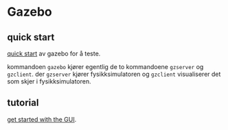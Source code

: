 # Gazebo

## quick start

[quick start](http://classic.gazebosim.org/tutorials?tut=quick_start) av gazebo for å teste.

kommandoen `gazebo` kjører egentlig de to kommandoene `gzserver` og `gzclient`.
der `gzserver` kjører fysikksimulatoren og `gzclient` visualiserer det som skjer i fysikksimulatoren.

## tutorial

[get started with the GUI](http://classic.gazebosim.org/tutorials?cat=guided_b&tut=guided_b2).

